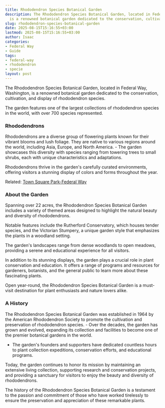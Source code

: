 ```yaml
---
title: Rhododendron Species Botanical Garden
description: The Rhododendron Species Botanical Garden, located in Federal Way, Washington,
  is a renowned botanical garden dedicated to the conservation, cultivation, and...
slug: rhododendron-species-botanical-garden
date: 2025-08-15T15:16:55+03:00
lastmod: 2025-08-15T15:16:55+03:00
author: Isaac
categories:
- Federal Way
- Guide
tags:
- federal-way
- rhododendron
- specie
layout: post
---
```

The Rhododendron Species Botanical Garden, located in Federal Way, Washington, is a renowned botanical garden dedicated to the conservation, cultivation, and display of rhododendron species.

The garden features one of the largest collections of rhododendron species in the world, with over 700 species represented.

###  Rhododendrons

Rhododendrons are a diverse group of flowering plants known for their vibrant blooms and lush foliage. They are native to various regions around the world, including Asia, Europe, and North America. - The garden showcases this diversity with species ranging from towering trees to small shrubs, each with unique characteristics and adaptations.

Rhododendrons thrive in the garden's carefully curated environments, offering visitors a stunning display of colors and forms throughout the year.

Related: [Town Square Park-Federal Way](https://pestpolicy.com/town-square-park-federal-way/)

###  About the Garden

Spanning over 22 acres, the Rhododendron Species Botanical Garden includes a variety of themed areas designed to highlight the natural beauty and diversity of rhododendrons.

Notable features include the Rutherford Conservatory, which houses tender species, and the Victorian Stumpery, a unique garden style that emphasizes the plants in a woodland setting.

The garden's landscapes range from dense woodlands to open meadows, providing a serene and educational experience for all visitors.

In addition to its stunning displays, the garden plays a crucial role in plant conservation and education. It offers a range of programs and resources for gardeners, botanists, and the general public to learn more about these fascinating plants.

Open year-round, the Rhododendron Species Botanical Garden is a must-visit destination for plant enthusiasts and nature lovers alike.

###  A History

The Rhododendron Species Botanical Garden was established in 1964 by the American Rhododendron Society to promote the cultivation and preservation of rhododendron species. - Over the decades, the garden has grown and evolved, expanding its collection and facilities to become one of the premier botanical gardens in the world.

- The garden's founders and supporters have dedicated countless hours to plant collection expeditions, conservation efforts, and educational programs.

Today, the garden continues to honor its mission by maintaining an extensive living collection, supporting research and conservation projects, and providing a sanctuary for visitors to enjoy the beauty and diversity of rhododendrons.

The history of the Rhododendron Species Botanical Garden is a testament to the passion and commitment of those who have worked tirelessly to ensure the preservation and appreciation of these remarkable plants.
